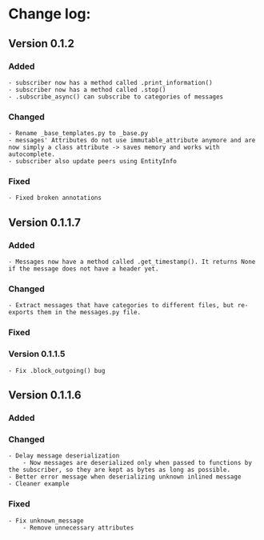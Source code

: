 # Change log:

## Version 0.1.2

### Added
    - subscriber now has a method called .print_information()
    - subscriber now has a method called .stop()
    - .subscribe_async() can subscribe to categories of messages

### Changed
    - Rename _base_templates.py to _base.py
    - messages' Attributes do not use immutable_attribute anymore and are now simply a class attribute -> saves memory and works with autocomplete.
    - subscriber also update peers using EntityInfo
    
### Fixed
    - Fixed broken annotations

## Version 0.1.1.7

### Added
    - Messages now have a method called .get_timestamp(). It returns None if the message does not have a header yet.

### Changed
    - Extract messages that have categories to different files, but re-exports them in the messages.py file.
    
### Fixed

### Version 0.1.1.5
    - Fix .block_outgoing() bug

## Version 0.1.1.6

### Added
    
### Changed
    - Delay message deserialization
        - Now messages are deserialized only when passed to functions by the subscriber, so they are kept as bytes as long as possible.
    - Better error message when deserializing unknown inlined message
    - Cleaner example
    
### Fixed
    - Fix unknown_message
        - Remove unnecessary attributes